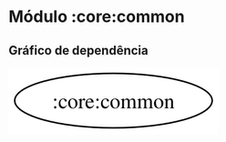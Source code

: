 # Módulo :core:common
## Gráfico de dependência
![Gráfico de dependência](../../docs/images/graphs/dep_graph_core_common.svg)
